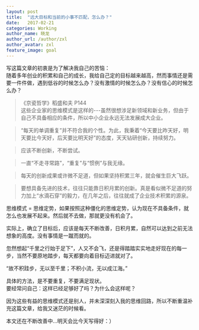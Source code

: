 ```yaml
---
layout: post
title:  "远大目标和当前的小事不匹配，怎么办？"
date:   2017-02-21
categories: Working
author_name: 晓龙
author_url: /author/zxl
author_avatar: zxl
feature_image: goal
---
```

   写这篇文章的初衷是为了解决我自己的苦恼：  
   随着多年创业的积累和自己的成长，我给自己定的目标越来越高，然而事情还是需要一件件做，遇到低谷的时候怎么办？没有激情的时候怎么办？没有信心的时候怎么办？  
 

>《京瓷哲学》稻盛和夫 P144  
> 这些企业家的思维模式是这样的---虽然很想涉足新领域和新业务，但由于自己不具备相应的条件，所以中小企业永远无法发展成大企业。

> “每天的单调重复”并不符合我的个性。为此，我秉着“今天要比昨天好，明天要比今天好，后天要比明天好”的态度，天天钻研创新，持续努力。

> 应该不断创新，不断尝试。

> 一直“不走寻常路”，“重复”与“惯例”与我无缘。

> 每天的创新成果或许微不足道，但如果坚持积累三年，就会催生巨大飞跃。

> 要想具备先进的技术，往往只能靠日积月累的创新。真是看似微不足道的努力加上“水滴石穿”的毅力，在几年之后，往往就成了企业技术积累的源泉。

   思维模式 = 思维定势，如果按照这种僵化的思维定势，认为现在不具备条件，就怎么也发展不起来。然后就不去做，那就更没有机会了。  
     
   实际上，确立了目标后，应该是每天不断改善，日积月累，自然可以达到之前无法想象的高度。没有事情是一蹴而就的。
    
   忽然想起“千里之行始于足下”，人又不会飞，还是得踏踏实实地走好现在的每一步，当然不要原地踏步，每天都要向着目标迈进就对了。  
   
   “故不积跬步，无以至千里；不积小流，无以成江海。”
       
   具体的方法，是不要重复，不要满足现状。  
   要经常问自己：这样已经足够好了吗？为什么会这样呢？  
   
   因为这些有益的思维模式还是别人，并未深深刻入我的思维回路，所以不断重温补充这篇文章，给我又迷茫的时候看。
  
  

  
本文还在不断改善中...明天会比今天写得好：）



